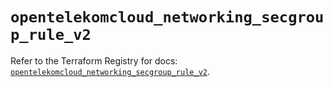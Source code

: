 # `opentelekomcloud_networking_secgroup_rule_v2`

Refer to the Terraform Registry for docs: [`opentelekomcloud_networking_secgroup_rule_v2`](https://registry.terraform.io/providers/opentelekomcloud/opentelekomcloud/1.36.48/docs/resources/networking_secgroup_rule_v2).
